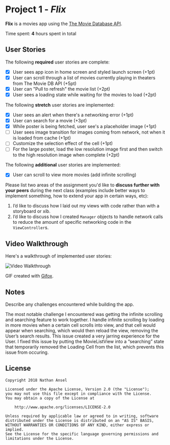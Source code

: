 # Project 1 - *Flix*

**Flix** is a movies app using the [The Movie Database API](http://docs.themoviedb.apiary.io/#).

Time spent: **4** hours spent in total

## User Stories

The following **required** user stories are complete:

- [x] User sees app icon in home screen and styled launch screen (+1pt)
- [x] User can scroll through a list of movies currently playing in theaters from The Movie DB API (+5pt)
- [x] User can "Pull to refresh" the movie list (+2pt)
- [x] User sees a loading state while waiting for the movies to load (+2pt)

The following **stretch** user stories are implemented:

- [x] User sees an alert when there's a networking error (+1pt)
- [x] User can search for a movie (+3pt)
- [x] While poster is being fetched, user see's a placeholder image (+1pt)
- [ ] User sees image transition for images coming from network, not when it is loaded from cache (+1pt)
- [ ] Customize the selection effect of the cell (+1pt)
- [ ] For the large poster, load the low resolution image first and then switch to the high resolution image when complete (+2pt)

The following **additional** user stories are implemented:

- [x] User can scroll to view more movies (add infinite scrolling)

Please list two areas of the assignment you'd like to **discuss further with your peers** during the next class (examples include better ways to implement something, how to extend your app in certain ways, etc):

1. I’d like to discuss how I laid out my views with code rather than with a storyboard or xib.
2. I’d like to discuss how I created `Manager` objects to handle network calls to reduce the amount of specific networking code in the `ViewController`s.

## Video Walkthrough

Here's a walkthrough of implemented user stories:

<img src='https://github.com/nateansel/flix/blob/master/flix_walkthrough.gif' title='Video Walkthrough' width='' alt='Video Walkthrough' />

GIF created with [Gifox](https://gifox.io).

## Notes

Describe any challenges encountered while building the app.

The most notable challenge I encountered was getting the infinite scrolling and searching feature to work together. I handle infinite scrolling by loading in more movies when a certain cell scrolls into view, and that cell would appear when searching, which would then reload the view, removing the User’s search results. This issue created a very jarring experience for the User. I fixed this issue by putting the MovieListView into a “searching” state that temporarily removed the Loading Cell from the list, which prevents this issue from occuring.

## License

    Copyright 2018 Nathan Ansel

    Licensed under the Apache License, Version 2.0 (the "License");
    you may not use this file except in compliance with the License.
    You may obtain a copy of the License at

        http://www.apache.org/licenses/LICENSE-2.0

    Unless required by applicable law or agreed to in writing, software
    distributed under the License is distributed on an "AS IS" BASIS,
    WITHOUT WARRANTIES OR CONDITIONS OF ANY KIND, either express or implied.
    See the License for the specific language governing permissions and
    limitations under the License.